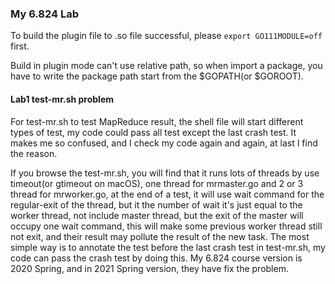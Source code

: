 ### My 6.824 Lab

To build the plugin file to .so file successful, please `export GO111MODULE=off` first. 

Build in plugin mode can't use relative path, so when import a package, you have to write
the package path start from the $GOPATH(or $GOROOT).

#### Lab1 test-mr.sh problem
For test-mr.sh to test MapReduce result, the shell file will start different types of test, my code could pass all 
   test except the last crash test. It makes me so confused, and I check my code again and again, at last I find the
reason.

If you browse the test-mr.sh, you will find that it runs lots of threads by use timeout(or gtimeout on macOS),
 one thread for mrmaster.go and 2 or 3 thread for mrworker.go, at the end of a test, 
it will use wait command for the regular-exit of the thread, but it the number of wait it's just equal to the 
worker thread, not include master thread, but the exit of the master will occupy one wait command, this will 
make some previous worker thread still not exit, and their result may pollute the result of the new task.
The most simple way is to annotate the test before the last crash test in test-mr.sh, my code can pass the crash test
by doing this. My 6.824 course version is 2020 Spring, and in 2021 Spring version, they have fix the problem.